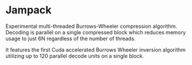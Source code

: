 # Jampack
Experimental multi-threaded Burrows-Wheeler compression algorithm.
Decoding is parallel on a single compressed block which reduces memory usage to just 6N regardless of the number of threads. 

It features the first Cuda accelerated Burrows Wheeler inversion algorithm utilizing up to 120 parallel decode units on a single block.
